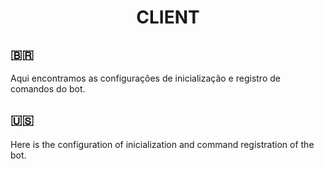 <h1 align="center">CLIENT</h1>

## 🇧🇷
Aqui encontramos as configurações de inicialização e registro de comandos do bot.

## 🇺🇸
Here is the configuration of inicialization and command registration of the bot.